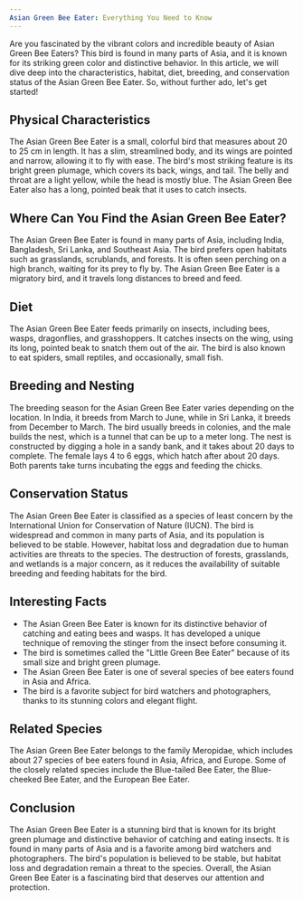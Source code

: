 ```yaml
---
Asian Green Bee Eater: Everything You Need to Know
---
```


Are you fascinated by the vibrant colors and incredible beauty of Asian Green Bee Eaters? This bird is found in many parts of Asia, and it is known for its striking green color and distinctive behavior. In this article, we will dive deep into the characteristics, habitat, diet, breeding, and conservation status of the Asian Green Bee Eater. So, without further ado, let's get started!

## Physical Characteristics

The Asian Green Bee Eater is a small, colorful bird that measures about 20 to 25 cm in length. It has a slim, streamlined body, and its wings are pointed and narrow, allowing it to fly with ease. The bird's most striking feature is its bright green plumage, which covers its back, wings, and tail. The belly and throat are a light yellow, while the head is mostly blue. The Asian Green Bee Eater also has a long, pointed beak that it uses to catch insects.

## Where Can You Find the Asian Green Bee Eater?

The Asian Green Bee Eater is found in many parts of Asia, including India, Bangladesh, Sri Lanka, and Southeast Asia. The bird prefers open habitats such as grasslands, scrublands, and forests. It is often seen perching on a high branch, waiting for its prey to fly by. The Asian Green Bee Eater is a migratory bird, and it travels long distances to breed and feed.

## Diet

The Asian Green Bee Eater feeds primarily on insects, including bees, wasps, dragonflies, and grasshoppers. It catches insects on the wing, using its long, pointed beak to snatch them out of the air. The bird is also known to eat spiders, small reptiles, and occasionally, small fish.

## Breeding and Nesting

The breeding season for the Asian Green Bee Eater varies depending on the location. In India, it breeds from March to June, while in Sri Lanka, it breeds from December to March. The bird usually breeds in colonies, and the male builds the nest, which is a tunnel that can be up to a meter long. The nest is constructed by digging a hole in a sandy bank, and it takes about 20 days to complete. The female lays 4 to 6 eggs, which hatch after about 20 days. Both parents take turns incubating the eggs and feeding the chicks.

## Conservation Status

The Asian Green Bee Eater is classified as a species of least concern by the International Union for Conservation of Nature (IUCN). The bird is widespread and common in many parts of Asia, and its population is believed to be stable. However, habitat loss and degradation due to human activities are threats to the species. The destruction of forests, grasslands, and wetlands is a major concern, as it reduces the availability of suitable breeding and feeding habitats for the bird.

## Interesting Facts

-   The Asian Green Bee Eater is known for its distinctive behavior of catching and eating bees and wasps. It has developed a unique technique of removing the stinger from the insect before consuming it.
-   The bird is sometimes called the "Little Green Bee Eater" because of its small size and bright green plumage.
-   The Asian Green Bee Eater is one of several species of bee eaters found in Asia and Africa.
-   The bird is a favorite subject for bird watchers and photographers, thanks to its stunning colors and elegant flight.

## Related Species

The Asian Green Bee Eater belongs to the family Meropidae, which includes about 27 species of bee eaters found in Asia, Africa, and Europe. Some of the closely related species include the Blue-tailed Bee Eater, the Blue-cheeked Bee Eater, and the European Bee Eater.

## Conclusion

The Asian Green Bee Eater is a stunning bird that is known for its bright green plumage and distinctive behavior of catching and eating insects. It is found in many parts of Asia and is a favorite among bird watchers and photographers. The bird's population is believed to be stable, but habitat loss and degradation remain a threat to the species. Overall, the Asian Green Bee Eater is a fascinating bird that deserves our attention and protection.

